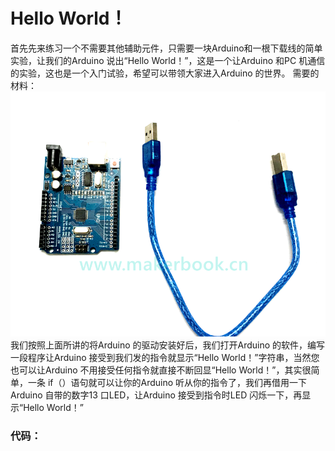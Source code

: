 # Hello World！

首先先来练习一个不需要其他辅助元件，只需要一块Arduino和一根下载线的简单实验，让我们的Arduino 说出“Hello World！”，这是一个让Arduino 和PC 机通信的实验，这也是一个入门试验，希望可以带领大家进入Arduino 的世界。
需要的材料：
![材料](B7B1C99941DDF42CB714B128A4646645.png)
我们按照上面所讲的将Arduino 的驱动安装好后，我们打开Arduino 的软件，编写一段程序让Arduino 接受到我们发的指令就显示“Hello World！”字符串，当然您也可以让Arduino 不用接受任何指令就直接不断回显“Hello World！”，其实很简单，一条
if（）语句就可以让你的Arduino 听从你的指令了，我们再借用一下Arduino 自带的数字13 口LED，让Arduino 接受到指令时LED 闪烁一下，再显示“Hello World！”
 

### 代码：
